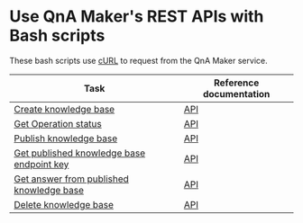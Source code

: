 # Use QnA Maker's REST APIs with Bash scripts

These bash scripts use [cURL](https://curl.haxx.se/) to request from the QnA Maker service. 

| Task | Reference documentation|
|--|--|
|[Create knowledge base](create-knowledge-base.sh)|[API](https://docs.microsoft.com/rest/api/cognitiveservices/qnamaker/knowledgebase/create)|
|[Get Operation status](create-knowledge-base.sh)|[API](https://docs.microsoft.com/rest/api/cognitiveservices/qnamaker/operations/getdetails)|
|[Publish knowledge base](publish-knowledge-base.sh)|[API](https://docs.microsoft.com/rest/api/cognitiveservices/qnamaker/knowledgebase/publish)|
|[Get published knowledge base endpoint key](get-query-endpoint-key.sh)|[API](https://docs.microsoft.com/rest/api/cognitiveservices/qnamaker/endpointkeys/getkeys)|
|[Get answer from published knowledge base](get-answer-from-endpoint.sh)|[API](https://docs.microsoft.com/rest/api/cognitiveservices/qnamakerruntime/runtime/generateanswer)|
|[Delete knowledge base](delete-knowledge-base.sh)|[API](https://docs.microsoft.com/rest/api/cognitiveservices/qnamaker/knowledgebase/delete)|
